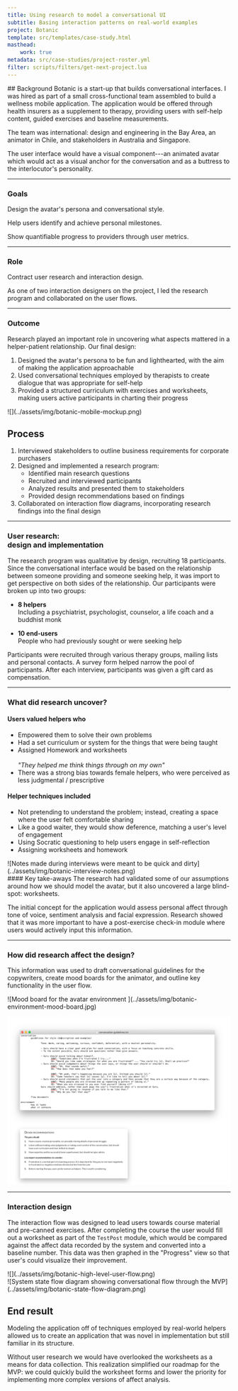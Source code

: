 ```yaml
---
title: Using research to model a conversational UI
subtitle: Basing interaction patterns on real-world examples 
project: Botanic
template: src/templates/case-study.html
masthead:
    work: true
metadata: src/case-studies/project-roster.yml
filter: scripts/filters/get-next-project.lua
---
```


<section class="grid split-lists indenter:3/5 flip-top:kid border-top:3px border-accent:cyan">
## Background
Botanic is a start-up that builds conversational interfaces. I was hired as part of a small cross-functional team assembled to build a wellness mobile application. The application would be offered through health insurers as a supplement to therapy, providing users with self-help content, guided exercises and baseline measurements.

The team was international: design and engineering in the Bay Area, an animator in Chile, and stakeholders in Australia and Singapore.

The user interface would have a visual component---an animated avatar which would act as a visual anchor for the conversation and as a buttress to the interlocutor's personality. 

---

### Goals
Design the avatar's persona and conversational style.

Help users identify and achieve personal milestones.

Show quantifiable progress to providers through user metrics.

---

### Role
Contract user research and interaction design.

As one  of two interaction designers on the project, I led the research program and collaborated on the user flows.

---

### Outcome
Research played an important role in uncovering what aspects mattered in a helper-patient relationship. Our final design:

1. Designed the avatar's persona to be fun and lighthearted, with the aim of making the application approachable
2. Used conversational techniques employed by therapists to create dialogue that was appropriate for self-help
3. Provided a structured curriculum with exercises and worksheets, making users active participants in charting their progress

<div class="cinch-up:70% one-third" data-tab="0">
![](../assets/img/botanic-mobile-mockup.png)
</div>

</section>

<section class="grid indenter:3/5 flip-top:kid border-top:3px border-accent:magenta">

## Process
1. Interviewed stakeholders to outline business requirements for corporate purchasers
2. Designed and implemented a research program:
   * Identified main research questions
   * Recruited and interviewed participants
   * Analyzed results and presented them to stakeholders
   * Provided design recommendations based on findings
3. Collaborated on interaction flow diagrams, incorporating research findings into the final design

--- 

### User research:</br>design and implementation
The research program was qualitative by design, recruiting 18 participants. Since the conversational interface would be based on the relationship between someone providing and someone seeking help, it was import to get perspective on both sides of the relationship. Our participants were broken up into two groups:

- **8 helpers**\
Including a psychiatrist, psychologist, counselor, a life coach and a buddhist monk

- **10 end-users**\
People who had previously sought or were seeking help

Participants were recruited through various therapy groups, mailing lists and personal contacts. A survey form helped narrow the pool of participants. After each interview, participants was given a gift card as compensation.

---

### What did research uncover?

#### Users valued helpers who
- Empowered them to solve their own problems 
- Had a  set curriculum or system for the things that were being taught
- Assigned Homework and worksheets\
\
_"They helped me think things through on my own"_
- There was a strong bias towards female helpers, who were perceived as less judgmental / prescriptive


#### Helper techniques included
- Not pretending to understand the problem; instead, creating a space where the user felt comfortable sharing
- Like a good waiter, they would show deference, matching a user's level of engagement
- Using Socratic questioning to help users engage in self-reflection
- Assigning worksheets and homework


<div class="subgrid side-by-side">
<div class="padding-stack:size2">
![Notes made during interviews were meant to be quick and dirty](../assets/img/botanic-interview-notes.png)
</div>
<div class="null">
#### Key take-aways
The research had validated some of our assumptions around how we should model the avatar, but it also uncovered a large blind-spot: worksheets.

The initial concept for the application would assess personal affect through tone of voice, sentiment analysis and facial expression. Research showed that it was more important to have a post-exercise check-in module where users would actively input this information.
</div>
</div>

---
### How did research affect the design?

This information was used to draft conversational guidelines for the copywriters, create mood boards for the animator, and outline key functionality in the user flow.

<div class="two-thirds padding-stack" data-tab="1">
![Mood board for the avatar environment ](../assets/img/botanic-environment-mood-board.jpg)

![Excerpts from the conversation guidelines and design recommendations](../assets/img/botanic-guidelines-and-recommendations.png)
</div>

---


### Interaction design
The interaction flow was designed to lead users towards course material and pre-canned exercises. After completing the course the user would fill out a worksheet as part of the `TestPost` module, which would be compared against the affect data recorded by the system and converted into a baseline number. This data was then graphed in the "Progress" view so that user's could visualize their improvement.

<div class="bkg:grey pano img-height:unset">
![](../assets/img/botanic-high-level-user-flow.png)
<div class="padding-stack">
![System state flow diagram showing conversational flow through the MVP](../assets/img/botanic-state-flow-diagram.png)
</div>
</div>

</section>

<section class="grid indenter:3/5 flip-top:kid border-top:3px border-accent:yellow">


## End result
Modeling the application off of techniques employed by real-world helpers allowed us to create an application that was novel in implementation but still familiar in its structure.

Without user research we would have overlooked the worksheets as a means for data collection. This realization simplified our roadmap for the MVP: we could quickly build the worksheet forms and lower the priority for implementing more complex versions of affect analysis.
